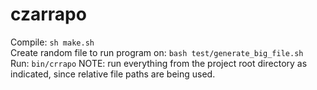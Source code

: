 # czarrapo #
Compile: `sh make.sh`\
Create random file to run program on: `bash test/generate_big_file.sh`\
Run: `bin/crrapo`
NOTE: run everything from the project root directory as indicated, since relative file paths are being used.
